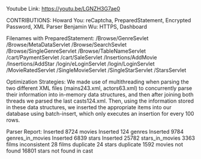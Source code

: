 Youtube Link: https://youtu.be/LGNZH3G7ae0

CONTRIBUTIONS:
Howard You: reCaptcha, PreparedStatement, Encrypted Password, XML Parser
Benjamin Wu: HTTPS, Dashboard

Filenames with PreparedStatement:
/Browse/GenreSevlet
/Browse/MetaDataServlet
/Browse/SearchSevlet
/Browse/SingleGenreServlet
/Browse/TableNameServlet
/cart/PaymentServlet
/cart/SaleServlet
/Insertions/AddMovie
/Insertions/AddStar
/login/eLoginServlet
/login/LoginServlet
/MovieRatedServlet
/SingleMovieServlet
/SingleStarServlet
/StarsServlet


Optimization Strategies:
We made use of multithreading when parsing the two different XML files (mains243.xml, actors63.xml) to concurrently parse their information
into in-memory data structures, and then after joining both threads we parsed the last casts124.xml. Then, using the information stored in these data structures, we inserted the appropriate items into our database using batch-insert, which only executes an insertion for every 100 rows.

Parser Report:
Inserted 8724 movies
Inserted 124 genres
Inserted 9784 genres_in_movies
Inserted 6839 stars
Inserted 25782 stars_in_movies
3363 films inconsistent
28 films duplicate
24 stars duplicate
1592 movies not found
16801 stars not found in cast
